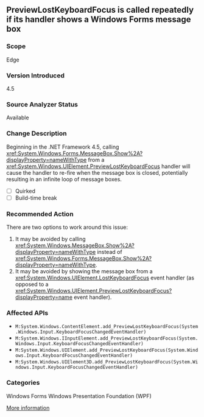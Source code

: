 ## PreviewLostKeyboardFocus is called repeatedly if its handler shows a Windows Forms message box

### Scope
Edge

### Version Introduced
4.5

### Source Analyzer Status
Available

### Change Description

Beginning in the .NET Framework 4.5, calling
<xref:System.Windows.Forms.MessageBox.Show%2A?displayProperty=nameWithType> from a
<xref:System.Windows.UIElement.PreviewLostKeyboardFocus>
handler will cause the handler to re-fire when the message box is closed,
potentially resulting in an infinite loop of message boxes.

- [ ] Quirked
- [ ] Build-time break

### Recommended Action
There are two options to work around this issue:

1. It may be avoided by calling <xref:System.Windows.MessageBox.Show%2A?displayProperty=nameWithType> instead of <xref:System.Windows.Forms.MessageBox.Show%2A?displayProperty=nameWithType>.
2. It may be avoided by showing the message box from a <xref:System.Windows.UIElement.LostKeyboardFocus> event handler (as opposed to a <xref:System.Windows.UIElement.PreviewLostKeyboardFocus?displayProperty=name> event handler).

### Affected APIs
* `M:System.Windows.ContentElement.add_PreviewLostKeyboardFocus(System.Windows.Input.KeyboardFocusChangedEventHandler)`
* `M:System.Windows.IInputElement.add_PreviewLostKeyboardFocus(System.Windows.Input.KeyboardFocusChangedEventHandler)`
* `M:System.Windows.UIElement.add_PreviewLostKeyboardFocus(System.Windows.Input.KeyboardFocusChangedEventHandler)`
* `M:System.Windows.UIElement3D.add_PreviewLostKeyboardFocus(System.Windows.Input.KeyboardFocusChangedEventHandler)`

### Categories
Windows Forms
Windows Presentation Foundation (WPF)

[More information](http://stackoverflow.com/questions/17988219/system-windows-forms-messagebox-in-netversion-4-0-4-5-behaves-differently-in-wi)

<!--
    ### Notes
    Scan XAML for PreviewLostKeyboardFocus use and then examine the handlers
-->

<!-- breaking change id: 131 -->
